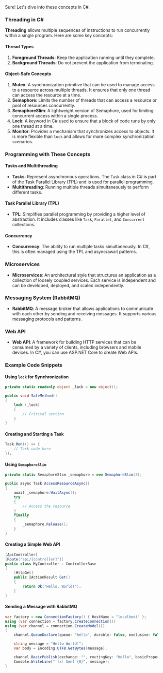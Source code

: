Sure! Let's dive into these concepts in C#.

### Threading in C#

**Threading** allows multiple sequences of instructions to run concurrently within a single program. Here are some key concepts:

#### Thread Types
1. **Foreground Threads**: Keep the application running until they complete.
2. **Background Threads**: Do not prevent the application from terminating.

#### Object-Safe Concepts
1. **Mutex**: A synchronization primitive that can be used to manage access to a resource across multiple threads. It ensures that only one thread can access the resource at a time.
2. **Semaphore**: Limits the number of threads that can access a resource or pool of resources concurrently.
3. **SemaphoreSlim**: A lightweight version of Semaphore, used for limiting concurrent access within a single process.
4. **Lock**: A keyword in C# used to ensure that a block of code runs by only one thread at a time.
5. **Monitor**: Provides a mechanism that synchronizes access to objects. It is more flexible than `lock` and allows for more complex synchronization scenarios.

### Programming with These Concepts

#### Tasks and Multithreading
- **Tasks**: Represent asynchronous operations. The `Task` class in C# is part of the Task Parallel Library (TPL) and is used for parallel programming.
- **Multithreading**: Running multiple threads simultaneously to perform different tasks.

#### Task Parallel Library (TPL)
- **TPL**: Simplifies parallel programming by providing a higher level of abstraction. It includes classes like `Task`, `Parallel`, and `Concurrent` collections.

#### Concurrency
- **Concurrency**: The ability to run multiple tasks simultaneously. In C#, this is often managed using the TPL and async/await patterns.

### Microservices
- **Microservices**: An architectural style that structures an application as a collection of loosely coupled services. Each service is independent and can be developed, deployed, and scaled independently.

### Messaging System (RabbitMQ)
- **RabbitMQ**: A message broker that allows applications to communicate with each other by sending and receiving messages. It supports various messaging protocols and patterns.

### Web API
- **Web API**: A framework for building HTTP services that can be consumed by a variety of clients, including browsers and mobile devices. In C#, you can use ASP.NET Core to create Web APIs.

### Example Code Snippets

#### Using `lock` for Synchronization
```csharp
private static readonly object _lock = new object();

public void SafeMethod()
{
    lock (_lock)
    {
        // Critical section
    }
}
```

#### Creating and Starting a Task
```csharp
Task.Run(() => {
    // Task code here
});
```

#### Using `SemaphoreSlim`
```csharp
private static SemaphoreSlim _semaphore = new SemaphoreSlim(3);

public async Task AccessResourceAsync()
{
    await _semaphore.WaitAsync();
    try
    {
        // Access the resource
    }
    finally
    {
        _semaphore.Release();
    }
}
```

#### Creating a Simple Web API
```csharp
[ApiController]
[Route("api/[controller]")]
public class MyController : ControllerBase
{
    [HttpGet]
    public IActionResult Get()
    {
        return Ok("Hello, World!");
    }
}
```

#### Sending a Message with RabbitMQ
```csharp
var factory = new ConnectionFactory() { HostName = "localhost" };
using (var connection = factory.CreateConnection())
using (var channel = connection.CreateModel())
{
    channel.QueueDeclare(queue: "hello", durable: false, exclusive: false, autoDelete: false, arguments: null);

    string message = "Hello World!";
    var body = Encoding.UTF8.GetBytes(message);

    channel.BasicPublish(exchange: "", routingKey: "hello", basicProperties: null, body: body);
    Console.WriteLine(" [x] Sent {0}", message);
}
```
